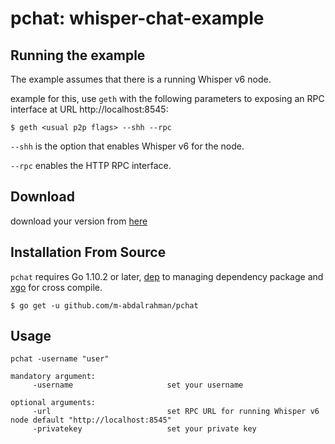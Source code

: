 # pchat: whisper-chat-example

## Running the example

The example assumes that there is a running Whisper v6 node. 

example for this, use `geth` with the following parameters to exposing an RPC interface at URL http://localhost:8545:

    $ geth <usual p2p flags> --shh --rpc


`--shh` is the option that enables Whisper v6 for the node.

`--rpc` enables the HTTP RPC interface.

## Download

download your version from [here](https://github.com/mabdalrahman/pchat/releases/tag/v1.0.0-alpha1)

## Installation From Source
`pchat` requires Go 1.10.2 or later, [dep](https://github.com/golang/dep) to managing dependency package and [xgo](https://github.com/karalabe/xgo) for cross compile.

```
$ go get -u github.com/m-abdalrahman/pchat
```

## Usage
```
pchat -username "user" 

mandatory argument:
     -username                     set your username

optional arguments:
     -url                          set RPC URL for running Whisper v6 node default "http://localhost:8545"
     -privatekey                   set your private key

```
